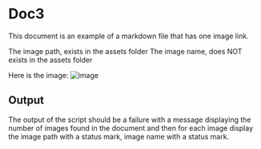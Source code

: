 # Doc3

This document is an example of a markdown file that has one image link.

The image path, exists in the assets folder
The image name, does NOT exists in the assets folder

Here is the image:
![image](../assets/image_not_found.png)

## Output

The output of the script should be a failure with a message displaying the number of images found in the document and then for each image display the image path with a status mark, image name with a status mark.
